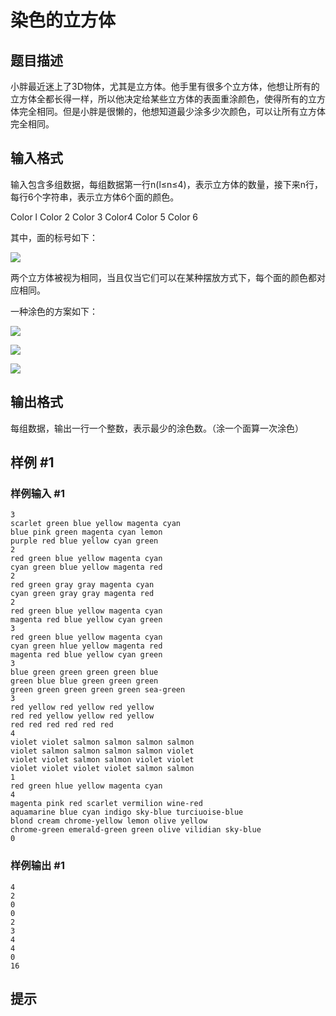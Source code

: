 # 染色的立方体

## 题目描述

小胖最近迷上了3D物体，尤其是立方体。他手里有很多个立方体，他想让所有的立方体全都长得一样，所以他决定给某些立方体的表面重涂颜色，使得所有的立方体完全相同。但是小胖是很懒的，他想知道最少涂多少次颜色，可以让所有立方体完全相同。


## 输入格式

输入包含多组数据，每组数据第一行n(l≤n≤4)，表示立方体的数量，接下来n行，每行6个字符串，表示立方体6个面的颜色。

Color l Color 2 Color 3 Color4 Color 5 Color 6

其中，面的标号如下：

 ![](https://cdn.luogu.com.cn/upload/pic/625.png)   

两个立方体被视为相同，当且仅当它们可以在某种摆放方式下，每个面的颜色都对应相同。

一种涂色的方案如下：

 
 
 ![](https://cdn.luogu.com.cn/upload/pic/626.png)   

 ![](https://cdn.luogu.com.cn/upload/pic/627.png)   

 ![](https://cdn.luogu.com.cn/upload/pic/628.png)   



## 输出格式

每组数据，输出一行一个整数，表示最少的涂色数。（涂一个面算一次涂色）


## 样例 #1

### 样例输入 #1
```
3
scarlet green blue yellow magenta cyan
blue pink green magenta cyan lemon
purple red blue yellow cyan green
2
red green blue yellow magenta cyan
cyan green blue yellow magenta red
2
red green gray gray magenta cyan
cyan green gray gray magenta red
2
red green blue yellow magenta cyan
magenta red blue yellow cyan green
3
red green blue yellow magenta cyan
cyan green hlue yellow magenta red
magenta red blue yellow cyan green
3
blue green green green green blue
green blue blue green green green
green green green green green sea-green
3
red yellow red yellow red yellow
red red yellow yellow red yellow
red red red red red red
4
violet violet salmon salmon salmon salmon
violet salmon salmon salmon salmon violet
violet violet salmon salmon violet violet
violet violet violet violet salmon salmon
1
red green hlue yellow magenta cyan
4
magenta pink red scarlet vermilion wine-red
aquamarine blue cyan indigo sky-blue turciuoise-blue
blond cream chrome-yellow lemon olive yellow
chrome-green emerald-green green olive vilidian sky-blue
0
```

### 样例输出 #1

```
4
2
0
0
2
3
4
4
0
16
```

## 提示


